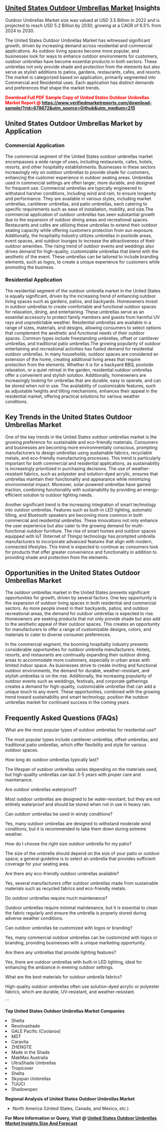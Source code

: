 <h2><a href="https://www.verifiedmarketreports.com/download-sample/?rid=678672&amp;utm_source=Github&amp;utm_medium=215" target="_blank">United States Outdoor Umbrellas Market</a> Insights</h2><p>Outdoor Umbrellas Market size was valued at USD 3.5 Billion in 2022 and is projected to reach USD 5.2 Billion by 2030, growing at a CAGR of 6.5% from 2024 to 2030.</p><p><p>The United States Outdoor Umbrellas Market has witnessed significant growth, driven by increasing demand across residential and commercial applications. As outdoor living spaces become more popular, and businesses look for ways to enhance outdoor environments for customers, outdoor umbrellas have become essential products in both sectors. These umbrellas not only provide shade and protection from the elements but also serve as stylish additions to patios, gardens, restaurants, cafes, and resorts. The market is categorized based on application, primarily segmented into Commercial and Residential uses. Each application has distinct demands and preferences that shape the market trends. <b><p><span class=""><span style="color: #ff0000;"><strong>Download Full PDF Sample Copy of United States Outdoor Umbrellas Market Report</strong> @ </span><a href="https://www.verifiedmarketreports.com/download-sample/?rid=678672&amp;utm_source=Github&amp;utm_medium=215" target="_blank">https://www.verifiedmarketreports.com/download-sample/?rid=678672&amp;utm_source=Github&amp;utm_medium=215</a></span></p></b></p><h2>United States Outdoor Umbrellas Market by Application</h2><h3>Commercial Application</h3><p>The commercial segment of the United States outdoor umbrellas market encompasses a wide range of uses, including restaurants, cafes, hotels, resorts, and other hospitality establishments. Businesses in these sectors increasingly rely on outdoor umbrellas to provide shade for customers, enhancing the customer experience in outdoor seating areas. Umbrellas used in commercial settings are often larger, more durable, and designed for frequent use. Commercial umbrellas are typically engineered to withstand harsher conditions, including wind and rain, to ensure longevity and performance. They are available in various styles, including market umbrellas, cantilever umbrellas, and patio umbrellas, each catering to specific requirements such as ease of installation, mobility, and size.The commercial application of outdoor umbrellas has seen substantial growth due to the expansion of outdoor dining areas and recreational spaces. Restaurants and cafes are utilizing these umbrellas to extend their outdoor seating capacity while offering customers protection from sun exposure. Additionally, the hospitality industry utilizes umbrellas in poolside areas, event spaces, and outdoor lounges to increase the attractiveness of their outdoor amenities. The rising trend of outdoor events and weddings also drives demand for high-quality, customizable umbrellas that blend with the aesthetic of the event. These umbrellas can be tailored to include branding elements, such as logos, to create a unique experience for customers while promoting the business. <h3>Residential Application</h3><p>The residential segment of the outdoor umbrella market in the United States is equally significant, driven by the increasing trend of enhancing outdoor living spaces such as gardens, patios, and backyards. Homeowners invest in outdoor umbrellas to create comfortable and functional outdoor spaces for relaxation, dining, and entertaining. These umbrellas serve as an essential accessory to protect family members and guests from harmful UV rays and unpredictable weather. Residential umbrellas are available in a range of sizes, materials, and designs, allowing consumers to select options that complement the aesthetic and functional needs of their outdoor spaces. Common types include freestanding umbrellas, offset or cantilever umbrellas, and traditional patio umbrellas.The growing popularity of outdoor entertaining and recreational activities has fueled demand for residential outdoor umbrellas. In many households, outdoor spaces are considered an extension of the home, creating additional living areas that require protection from the elements. Whether it is for a backyard BBQ, poolside relaxation, or a quiet retreat in the garden, residential outdoor umbrellas offer a convenient and stylish solution. Additionally, homeowners are increasingly looking for umbrellas that are durable, easy to operate, and can be stored when not in use. The availability of customizable features, such as adjustable heights and tilting mechanisms, enhances their appeal in the residential market, offering practical solutions for various weather conditions.<h2>Key Trends in the United States Outdoor Umbrellas Market</h2><p>One of the key trends in the United States outdoor umbrellas market is the growing preference for sustainable and eco-friendly materials. Consumers and businesses are becoming more environmentally conscious, prompting manufacturers to design umbrellas using sustainable fabrics, recyclable metals, and eco-friendly manufacturing processes. This trend is particularly important for both commercial and residential applications, as sustainability is increasingly prioritized in purchasing decisions. The use of weather-resistant fabrics, such as polyester and solution-dyed acrylic, ensures that umbrellas maintain their functionality and appearance while minimizing environmental impact. Moreover, solar-powered umbrellas have gained traction, combining functionality with sustainability by providing an energy-efficient solution to outdoor lighting needs.</p><p>Another significant trend is the increasing integration of smart technology into outdoor umbrellas. Features such as built-in LED lighting, automatic tilting, and Bluetooth speakers are becoming more common in both commercial and residential umbrellas. These innovations not only enhance the user experience but also cater to the growing demand for multi-functional outdoor furniture. The rise of smart homes and outdoor spaces equipped with IoT (Internet of Things) technology has prompted umbrella manufacturers to incorporate advanced features that align with modern, connected lifestyles. This trend is expected to continue as consumers look for products that offer greater convenience and functionality in addition to providing shade and protection from the elements.</p><h2>Opportunities in the United States Outdoor Umbrellas Market</h2><p>The outdoor umbrellas market in the United States presents significant opportunities for growth, driven by several factors. One key opportunity is the expansion of outdoor living spaces in both residential and commercial sectors. As more people invest in their backyards, patios, and outdoor recreational areas, the demand for outdoor umbrellas is expected to rise. Homeowners are seeking products that not only provide shade but also add to the aesthetic appeal of their outdoor spaces. This creates an opportunity for manufacturers to offer a range of customizable designs, colors, and materials to cater to diverse consumer preferences.</p><p>In the commercial segment, the booming hospitality industry presents considerable opportunities for outdoor umbrella manufacturers. Hotels, resorts, and restaurants are continually expanding their outdoor dining areas to accommodate more customers, especially in urban areas with limited indoor space. As businesses strive to create inviting and functional outdoor environments, the demand for durable, weather-resistant, and stylish umbrellas is on the rise. Additionally, the increasing popularity of outdoor events such as weddings, festivals, and corporate gatherings creates a demand for high-quality, customizable umbrellas that can add a unique touch to any event. These opportunities, combined with the growing trend toward sustainability and smart technology, position the outdoor umbrellas market for continued success in the coming years.</p><h2>Frequently Asked Questions (FAQs)</h2><p>What are the most popular types of outdoor umbrellas for residential use?</p><p>The most popular types include cantilever umbrellas, offset umbrellas, and traditional patio umbrellas, which offer flexibility and style for various outdoor spaces.</p><p>How long do outdoor umbrellas typically last?</p><p>The lifespan of outdoor umbrellas varies depending on the materials used, but high-quality umbrellas can last 3-5 years with proper care and maintenance.</p><p>Are outdoor umbrellas waterproof?</p><p>Most outdoor umbrellas are designed to be water-resistant, but they are not entirely waterproof and should be stored when not in use in heavy rain.</p><p>Can outdoor umbrellas be used in windy conditions?</p><p>Yes, many outdoor umbrellas are designed to withstand moderate wind conditions, but it is recommended to take them down during extreme weather.</p><p>How do I choose the right size outdoor umbrella for my patio?</p><p>The size of the umbrella should depend on the size of your patio or outdoor space; a general guideline is to select an umbrella that provides sufficient coverage for your seating area.</p><p>Are there any eco-friendly outdoor umbrellas available?</p><p>Yes, several manufacturers offer outdoor umbrellas made from sustainable materials such as recycled fabrics and eco-friendly metals.</p><p>Do outdoor umbrellas require much maintenance?</p><p>Outdoor umbrellas require minimal maintenance, but it is essential to clean the fabric regularly and ensure the umbrella is properly stored during adverse weather conditions.</p><p>Can outdoor umbrellas be customized with logos or branding?</p><p>Yes, many commercial outdoor umbrellas can be customized with logos or branding, providing businesses with a unique marketing opportunity.</p><p>Are there any umbrellas that provide lighting features?</p><p>Yes, there are outdoor umbrellas with built-in LED lighting, ideal for enhancing the ambiance in evening outdoor settings.</p><p>What are the best materials for outdoor umbrella fabrics?</p><p>High-quality outdoor umbrellas often use solution-dyed acrylic or polyester fabrics, which are durable, UV-resistant, and weather-resistant.</p>```</p><p><strong>Top United States Outdoor Umbrellas Market Companies</strong></p><div data-test-id=""><p><li>Shelta</li><li> Revolvashade</li><li> GALE Pacific (Coolaroo)</li><li> MDT</li><li> Caravita</li><li> ZHENGTE</li><li> Made in the Shade</li><li> MakMax Australia</li><li> UltraShade Umbrellas</li><li> Tropicover</li><li> Shelta</li><li> Skyspan Umbrellas</li><li> TUUCI</li><li> Shadowspec</li></p><div><strong>Regional Analysis of&nbsp;United States Outdoor Umbrellas Market</strong></div><ul><li dir="ltr"><p dir="ltr">North America&nbsp;(United States, Canada, and Mexico, etc.)</p></li></ul><p><strong>For More Information or Query, Visit @&nbsp;</strong><strong><a href="https://www.verifiedmarketreports.com/product/outdoor-umbrellas-market/?utm_source=Github&amp;utm_medium=215" target="_blank">United States Outdoor Umbrellas Market Insights Size And Forecast</a></strong></p></div>
